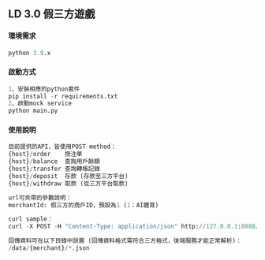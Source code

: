 ## LD 3.0 假三方遊戲

#### 環境需求
``` python
python 3.9.x
```

#### 啟動方式
``` python
1、安裝相應的python套件
pip install -r requirements.txt
2、啟動mock service
python main.py
```

#### 使用說明
``` python
目前提供的API，皆使用POST method：
{host}/order	撈注單
{host}/balance	查詢用戶餘額
{host}/transfer	查詢轉帳記錄
{host}/deposit	存款 (存款至三方平台)
{host}/withdraw	取款 (從三方平台取款)

url可夾帶的參數說明：
merchantId: 假三方的商戶ID，預設為1 (1：AI體育)

curl sample：
curl -X POST -H "Content-Type: application/json" http://127.0.0.1:8888/order\?merchantId\=1

回傳資料可在以下目錄中設置 (回傳資料格式需符合三方格式，後端服務才能正常解析)：
/data/{merchant}/*.json
```